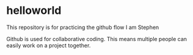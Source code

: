 # helloworld
This repository is for practicing the github flow
I am Stephen

Github is used for collaborative coding. This means multiple people can easily work on a project together. 
